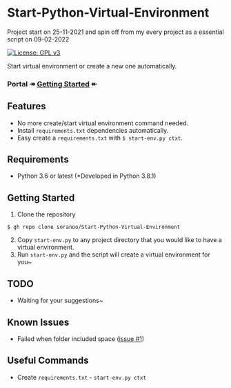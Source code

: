 # Start-Python-Virtual-Environment
Project start on 25-11-2021 and spin off from my every project as a essential script on 09-02-2022

[![License: GPL v3](https://img.shields.io/badge/License-GPLv3-blue.svg)](https://www.gnu.org/licenses/gpl-3.0)

Start virtual environment or create a new one automatically.

### Portal ↠ [Getting Started](#getting-started) ↞

## Features
* No more create/start virtual environment command needed.
* Install `requirements.txt` dependencies automatically.
* Easy create a `requirements.txt` with `$ start-env.py ctxt`.

## Requirements
* Python 3.6 or latest (*Developed in Python 3.8.1)

<a name="getting-started"></a>
## Getting Started
1. Clone the repository
```
$ gh repo clone soranoo/Start-Python-Virtual-Environment
```
2. Copy `start-env.py` to any project directory that you would like to have a virtual environment.
3. Run `start-env.py` and the script will create a virtual environment for you~



## TODO
* Waiting for your suggestions~

## Known Issues
* Failed when folder included space ([issue #1](https://github.com/soranoo/Start-Python-Virtual-Environment/issues/1))

## Useful Commands
* Create `requirements.txt` - `start-env.py ctxt`